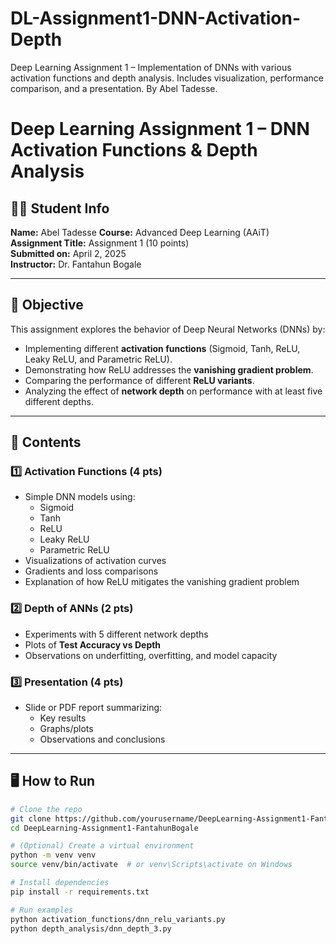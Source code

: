# DL-Assignment1-DNN-Activation-Depth
Deep Learning Assignment 1 – Implementation of DNNs with various activation functions and depth analysis. Includes visualization, performance comparison, and a presentation. By Abel Tadesse.
# Deep Learning Assignment 1 – DNN Activation Functions & Depth Analysis

## 👨‍🎓 Student Info
**Name:** Abel Tadesse
**Course:** Advanced Deep Learning (AAiT)  
**Assignment Title:** Assignment 1 (10 points)  
**Submitted on:** April 2, 2025  
**Instructor:** Dr. Fantahun Bogale  

---

## 📌 Objective

This assignment explores the behavior of Deep Neural Networks (DNNs) by:
- Implementing different **activation functions** (Sigmoid, Tanh, ReLU, Leaky ReLU, and Parametric ReLU).
- Demonstrating how ReLU addresses the **vanishing gradient problem**.
- Comparing the performance of different **ReLU variants**.
- Analyzing the effect of **network depth** on performance with at least five different depths.

---

## 🧪 Contents

### 1️⃣ Activation Functions (4 pts)
- Simple DNN models using:
  - Sigmoid
  - Tanh
  - ReLU
  - Leaky ReLU
  - Parametric ReLU
- Visualizations of activation curves
- Gradients and loss comparisons
- Explanation of how ReLU mitigates the vanishing gradient problem

### 2️⃣ Depth of ANNs (2 pts)
- Experiments with 5 different network depths
- Plots of **Test Accuracy vs Depth**
- Observations on underfitting, overfitting, and model capacity

### 3️⃣ Presentation (4 pts)
- Slide or PDF report summarizing:
  - Key results
  - Graphs/plots
  - Observations and conclusions

---

## 🖥️ How to Run

```bash
# Clone the repo
git clone https://github.com/yourusername/DeepLearning-Assignment1-FantahunBogale.git
cd DeepLearning-Assignment1-FantahunBogale

# (Optional) Create a virtual environment
python -m venv venv
source venv/bin/activate  # or venv\Scripts\activate on Windows

# Install dependencies
pip install -r requirements.txt

# Run examples
python activation_functions/dnn_relu_variants.py
python depth_analysis/dnn_depth_3.py
